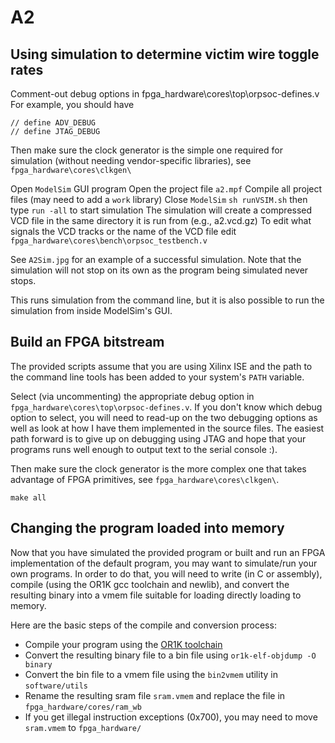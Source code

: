 # A2

## Using simulation to determine victim wire toggle rates

Comment-out debug options in fpga_hardware\cores\top\orpsoc-defines.v
For example, you should have

`// define ADV_DEBUG`	 
`// define JTAG_DEBUG`

Then make sure the clock generator is the simple one required for simulation (without needing vendor-specific libraries), see `fpga_hardware\cores\clkgen\`

Open `ModelSim` GUI program
Open the project file `a2.mpf`
Compile all project files (may need to add a `work` library)
Close `ModelSim`
`sh runVSIM.sh`
then type `run -all` to start simulation
The simulation will create a compressed VCD file in the same directory it is run from (e.g., a2.vcd.gz)
To edit what signals the VCD tracks or the name of the VCD file edit `fpga_hardware\cores\bench\orpsoc_testbench.v`

See `A2Sim.jpg` for an example of a successful simulation. Note that the simulation will not stop on its own as the program being simulated never stops. 

This runs simulation from the command line, but it is also possible to run the simulation from inside ModelSim's GUI.

## Build an FPGA bitstream

The provided scripts assume that you are using Xilinx ISE and the path to the command line tools has been added to your system's `PATH` variable.

Select (via uncommenting) the appropriate debug option in `fpga_hardware\cores\top\orpsoc-defines.v`. If you don't know which debug option to select, you will need to read-up on the two debugging options as well as look at how I have them implemented in the source files.  The easiest path forward is to give up on debugging using JTAG and hope that your programs runs well enough to output text to the serial console :). 

Then make sure the clock generator is the more complex one that takes advantage of FPGA primitives, see `fpga_hardware\cores\clkgen\`.

`make all`

## Changing the program loaded into memory

Now that you have simulated the provided program or built and run an FPGA implementation of the default program, you may want to simulate/run your own programs.  In order to do that, you will need to write (in C or assembly), compile (using the OR1K gcc toolchain and newlib), and convert the resulting binary into a vmem file suitable for loading directly loading to memory.

Here are the basic steps of the compile and conversion process:
* Compile your program using the [OR1K toolchain](http://opencores.org/or1k/OpenRISC_GNU_tool_chain)
* Convert the resulting binary file to a bin file using `or1k-elf-objdump -O binary`
* Convert the bin file to a vmem file using the `bin2vmem` utility in `software/utils`
* Rename the resulting sram file `sram.vmem` and replace the file in `fpga_hardware/cores/ram_wb`
* If you get illegal instruction exceptions (0x700), you may need to move `sram.vmem` to `fpga_hardware/`
